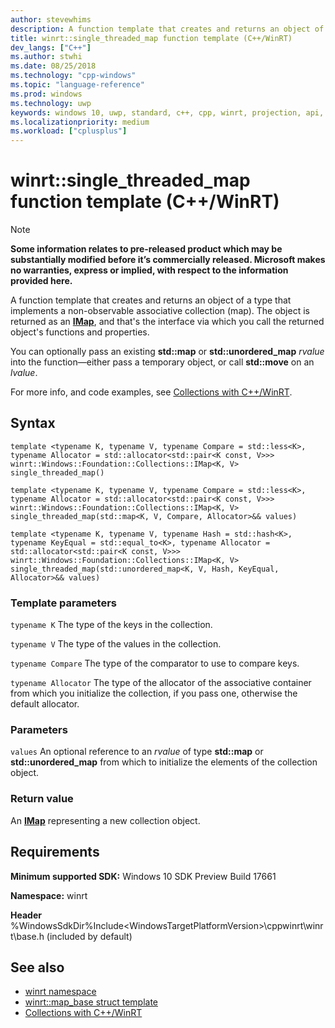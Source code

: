 ```yaml
---
author: stevewhims
description: A function template that creates and returns an object of a type that implements a non-observable associative collection (map). The object is returned as an **IMap**.
title: winrt::single_threaded_map function template (C++/WinRT)
dev_langs: ["C++"]
ms.author: stwhi
ms.date: 08/25/2018
ms.technology: "cpp-windows"
ms.topic: "language-reference"
ms.prod: windows
ms.technology: uwp
keywords: windows 10, uwp, standard, c++, cpp, winrt, projection, api, reference, associative, collection, map
ms.localizationpriority: medium
ms.workload: ["cplusplus"]
---
```


# winrt::single_threaded_map function template (C++/WinRT)

> [!NOTE]
> **Some information relates to pre-released product which may be substantially modified before it’s commercially released. Microsoft makes no warranties, express or implied, with respect to the information provided here.**

A function template that creates and returns an object of a type that implements a non-observable associative collection (map). The object is returned as an [**IMap**](/uwp/api/windows.foundation.collections.imap_k_v_), and that's the interface via which you call the returned object's functions and properties.

You can optionally pass an existing **std::map** or **std::unordered_map** *rvalue* into the function&mdash;either pass a temporary object, or call **std::move** on an *lvalue*.

For more info, and code examples, see [Collections with C++/WinRT](/windows/uwp/cpp-and-winrt-apis/collections).

## Syntax
```cppwinrt
template <typename K, typename V, typename Compare = std::less<K>, typename Allocator = std::allocator<std::pair<K const, V>>>
winrt::Windows::Foundation::Collections::IMap<K, V> single_threaded_map()

template <typename K, typename V, typename Compare = std::less<K>, typename Allocator = std::allocator<std::pair<K const, V>>>
winrt::Windows::Foundation::Collections::IMap<K, V> single_threaded_map(std::map<K, V, Compare, Allocator>&& values)

template <typename K, typename V, typename Hash = std::hash<K>, typename KeyEqual = std::equal_to<K>, typename Allocator = std::allocator<std::pair<K const, V>>>
winrt::Windows::Foundation::Collections::IMap<K, V> single_threaded_map(std::unordered_map<K, V, Hash, KeyEqual, Allocator>&& values)
```

### Template parameters
`typename K`
The type of the keys in the collection.

`typename V`
The type of the values in the collection.

`typename Compare`
The type of the comparator to use to compare keys.

`typename Allocator`
The type of the allocator of the associative container from which you initialize the collection, if you pass one, otherwise the default allocator.

### Parameters
`values`
An optional reference to an *rvalue* of type **std::map** or **std::unordered_map** from which to initialize the elements of the collection object.

### Return value 
An [**IMap**](/uwp/api/windows.foundation.collections.imap_k_v_) representing a new collection object.

## Requirements
**Minimum supported SDK:** Windows 10 SDK Preview Build 17661

**Namespace:** winrt

**Header** %WindowsSdkDir%Include\<WindowsTargetPlatformVersion>\cppwinrt\winrt\base.h (included by default)

## See also 
* [winrt namespace](winrt.md)
* [winrt::map_base struct template](map-base.md)
* [Collections with C++/WinRT](/windows/uwp/cpp-and-winrt-apis/collections)
